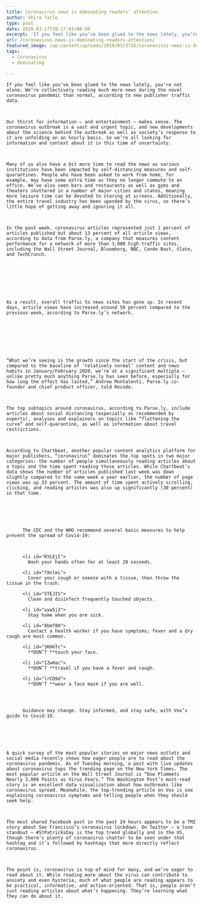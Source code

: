 ```yaml
---
title: Coronavirus news is dominating readers’ attention
author: Shira Tarlo
type: post
date: 2020-03-17T20:17:01+00:00
excerpt: 'If you feel like you’ve been glued to the news lately, you’re not alone. We’re collectively reading much more news during the novel coronavirus pandemic than normal, according to new publisher traffic data. Our thirst for information — and entertainment — makes sense. The coronavirus outbreak is a vast and urgent topic, and new developments&hellip;'
url: /coronavirus-news-is-dominating-readers-attention/
featured_image: /wp-content/uploads/2020/03/3716/coronavirus-news-is-dominating-readers-attention.jpeg
tags:
  - Coronavirus
  - dominating

---
```

  
    If you feel like you’ve been glued to the news lately, you’re not alone. We’re collectively reading much more news during the novel coronavirus pandemic than normal, according to new publisher traffic data.
  
  
  
    Our thirst for information — and entertainment — makes sense. The coronavirus outbreak is a vast and urgent topic, and new developments about the science behind the outbreak as well as society’s response to it are unfolding on an hourly basis. So we’re all looking for information and context about it in this time of uncertainty.
  
  
  
    Many of us also have a bit more time to read the news as various institutions have been impacted by self-distancing measures and self-quarantines. People who have been asked to work from home, for example, may have some extra time as they no longer commute to an office. We’ve also seen bars and restaurants as well as gyms and theaters shuttered in a number of major cities and states, meaning more leisure time can be devoted to staring at screens. Additionally, the entire travel industry has been upended by the virus, so there’s little hope of getting away and ignoring it all.
  
  
  
    In the past week, coronavirus articles represented just 1 percent of articles published but about 13 percent of all article views, according to data from Parse.ly, a company that measures content performance for a network of more than 3,000 high-traffic sites, including the Wall Street Journal, Bloomberg, NBC, Conde Nast, Slate, and TechCrunch.
  
  
  
    
    
  
  
  
    As a result, overall traffic to news sites has gone up. In recent days, article views have increased around 50 percent compared to the previous week, according to Parse.ly’s network.
  
  
  
    
    
  
  
  
    “What we’re seeing is the growth since the start of the crisis, but compared to the baseline of ‘relatively normal’ content and news habits in January/February 2020, we’re at a significant multiple — unlike pretty much anything Parse.ly has seen before, especially for how long the effect has lasted,” Andrew Montalenti, Parse.ly co-founder and chief product officer, told Recode.
  
  
  
    The top subtopics around coronavirus, according to Parse.ly, include articles about social distancing (especially as recommended by experts), analyses and explainers on topics like “flattening the curve” and self-quarantine, as well as information about travel restrictions.
  
  
  
    According to Chartbeat, another popular content analytics platform for major publishers, “coronavirus” dominates the top spots in two major categories: the number of people simultaneously reading articles about a topic and the time spent reading those articles. While Chartbeat’s data shows the number of articles published last week was down slightly compared to the same week a year earlier, the number of page views was up 33 percent. The amount of time spent actively scrolling, clicking, and reading articles was also up significantly (30 percent) in that time.
  
  
  
    
      
        
          The CDC and the WHO recommend several basic measures to help prevent the spread of Covid-19:
        
        
        
          <li id="RYLEjI">
            Wash your hands often for at least 20 seconds.
          
          <li id="7Xnlmi">
            Cover your cough or sneeze with a tissue, then throw the tissue in the trash.
          
          <li id="5TEJIS">
            Clean and disinfect frequently touched objects.
          
          <li id="uyw5j3">
            Stay home when you are sick.
          
          <li id="8bmf8H">
            Contact a health worker if you have symptoms; fever and a dry cough are most common.
          
          <li id="3KHkTc">
            **DON’T **touch your face.
          
          <li id="IZwHac">
            **DON’T **travel if you have a fever and cough.
          
          <li id="lrCQ9d">
            **DON’T **wear a face mask if you are well.
          
        
        
        
          Guidance may change. Stay informed, and stay safe, with Vox’s guide to Covid-19.
        
      
    
  
  
  
    A quick survey of the most popular stories on major news outlets and social media recently shows how eager people are to read about the coronavirus pandemic. As of Tuesday morning, a post with live updates about coronavirus tops the trending page on the New York Times. The most popular article on the Wall Street Journal is “Dow Plummets Nearly 3,000 Points as Virus Fears.” The Washington Post’s most-read story is an excellent data visualization about how outbreaks like coronavirus spread. Meanwhile, the top-trending article on Vox is one explaining coronavirus symptoms and telling people when they should seek help.
  
  
  
    The most shared Facebook post in the past 24 hours appears to be a TMZ story about San Francisco’s coronavirus lockdown. On Twitter — a lone standout — #StPatricksDay is the top trend globally and in the US, though there’s plenty of coronavirus chatter to be seen under that hashtag and it’s followed by hashtags that more directly reflect coronavirus.
  
  
  
    The point is, coronavirus is top of mind for many, and we’re eager to read about it. While reading more about the virus can contribute to anxiety and even hysteria, much of what people are reading appears to be practical, informative, and action-oriented. That is, people aren’t just reading articles about what’s happening. They’re learning what they can do about it.
  
